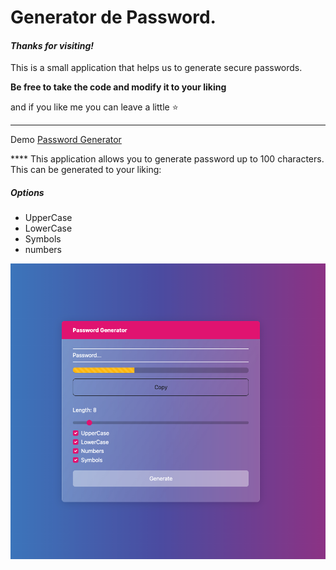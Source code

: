 # Generator de Password.

#### _Thanks for visiting!_

This is a small application that helps us to generate secure passwords.

**Be free to take the code and modify it to your liking**

and if you like me you can leave a little ⭐️

---

Demo [Password Generator]()

\*\*\*\*
This application allows you to generate password up to 100 characters. This can be generated to your liking:

##### Options

- UpperCase
- LowerCase
- Symbols
- numbers

![ScreenShot app](image/screenshot.png)
